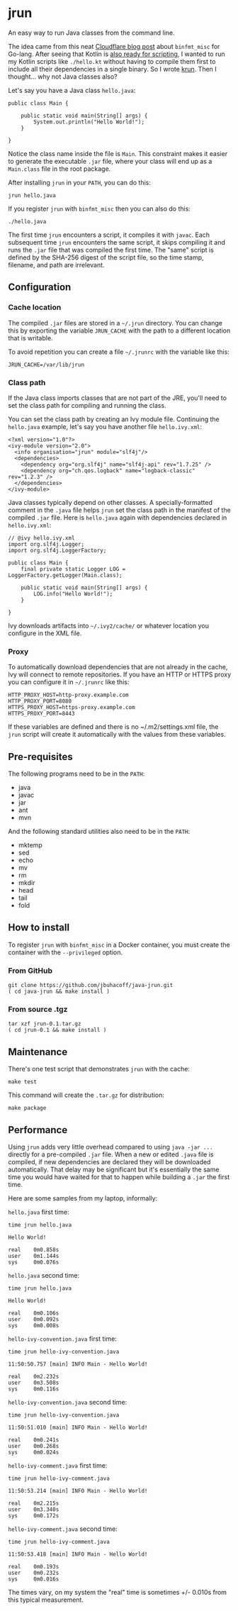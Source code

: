 # jrun

An easy way to run Java classes from the command line.

The idea came from this neat
[Cloudflare blog post](https://blog.cloudflare.com/using-go-as-a-scripting-language-in-linux/)
about `binfmt_misc` for Go-lang. After seeing that Kotlin is
[also ready for scripting](https://github.com/holgerbrandl/kscript),
I wanted to run my Kotlin scripts like `./hello.kt` without having to 
compile them first to include all their dependencies in a single
binary. So I wrote [krun](https://github.com/jbuhacoff/kotlin-krun).
Then I thought... why not Java classes also?

Let's say you have a Java class `hello.java`:

    public class Main {

        public static void main(String[] args) {
            System.out.println("Hello World!");
        }

    }

Notice the class name inside the file is `Main`. This constraint makes it easier
to generate the executable `.jar` file, where your class will end up as a `Main.class`
file in the root package.

After installing `jrun` in your `PATH`, you can do this:

    jrun hello.java

If you register `jrun` with `binfmt_misc` then you can also do this:

    ./hello.java

The first time `jrun` encounters a script, it compiles it with `javac`.
Each subsequent time `jrun` encounters the same script, it skips compiling
it and runs the `.jar` file that was compiled the first time. The "same"
script is defined by the SHA-256 digest of the script file, so the time stamp,
filename, and path are irrelevant.

## Configuration

### Cache location

The compiled `.jar` files are stored in a `~/.jrun` directory. You can change
this by exporting the variable `JRUN_CACHE` with the path to a different location
that is writable. 

To avoid repetition you can create a file `~/.jrunrc` with the variable like this:

    JRUN_CACHE=/var/lib/jrun

### Class path

If the Java class imports classes that are not part of the JRE, you'll need
to set the class path for compiling and running the class. 

You can set the class path by creating an Ivy module file. Continuing the
`hello.java` example, let's say you have another file `hello.ivy.xml`:

    <?xml version="1.0"?>
    <ivy-module version="2.0">
      <info organisation="jrun" module="slf4j"/>
      <dependencies>
        <dependency org="org.slf4j" name="slf4j-api" rev="1.7.25" />
        <dependency org="ch.qos.logback" name="logback-classic" rev="1.2.3" />
      </dependencies>
    </ivy-module>

Java classes typically depend on other classes. A specially-formatted comment
in the `.java` file helps `jrun` set the class path in the manifest of the
compiled `.jar` file. Here is `hello.java` again with dependencies declared
in `hello.ivy.xml`:

    // @ivy hello.ivy.xml
    import org.slf4j.Logger;
    import org.slf4j.LoggerFactory;

    public class Main {
        final private static Logger LOG = LoggerFactory.getLogger(Main.class);

        public static void main(String[] args) {
            LOG.info("Hello World!");
        }

    }

Ivy downloads artifacts into `~/.ivy2/cache/` or whatever location you configure
in the XML file. 

### Proxy

To automatically download dependencies that are not already in the cache,
Ivy will connect to remote repositories. If you have an HTTP or HTTPS proxy
you can configure it in `~/.jrunrc` like this:

    HTTP_PROXY_HOST=http-proxy.example.com
    HTTP_PROXY_PORT=8080
    HTTPS_PROXY_HOST=https-proxy.example.com
    HTTPS_PROXY_PORT=8443

If these variables are defined and there is no ~/.m2/settings.xml file, the
`jrun` script will create it automatically with the values from these variables.

## Pre-requisites

The following programs need to be in the `PATH`:

* java
* javac
* jar
* ant
* mvn

And the following standard utilities also need to be in the `PATH`:

* mktemp
* sed
* echo
* mv
* rm
* mkdir
* head
* tail
* fold

## How to install

To register `jrun` with `binfmt_misc` in a Docker container,
you must create the container with the `--privileged` option.

### From GitHub

    git clone https://github.com/jbuhacoff/java-jrun.git
    ( cd java-jrun && make install )

### From source .tgz

    tar xzf jrun-0.1.tar.gz
    ( cd jrun-0.1 && make install )

## Maintenance

There's one test script that demonstrates `jrun` with the cache:

    make test

This command will create the `.tar.gz` for distribution:

    make package

## Performance

Using `jrun` adds very little overhead compared to using `java -jar ...` directly for a
pre-compiled `.jar` file.  When a new or edited `.java` file is compiled, if new
dependencies are declared they will be downloaded automatically. That delay may be 
significant but it's essentially the same time you would have waited for that to
happen while building a `.jar` the first time.

Here are some samples from my laptop, informally:

`hello.java` first time:

    time jrun hello.java

    Hello World!

    real    0m0.858s
    user    0m1.144s
    sys     0m0.076s

`hello.java` second time:

    time jrun hello.java

    Hello World!

    real    0m0.106s
    user    0m0.092s
    sys     0m0.008s

`hello-ivy-convention.java` first time:

    time jrun hello-ivy-convention.java

    11:50:50.757 [main] INFO Main - Hello World!

    real    0m2.232s
    user    0m3.508s
    sys     0m0.116s
    
`hello-ivy-convention.java` second time:

    time jrun hello-ivy-convention.java

    11:50:51.010 [main] INFO Main - Hello World!

    real    0m0.241s
    user    0m0.268s
    sys     0m0.024s

`hello-ivy-comment.java` first time:

    time jrun hello-ivy-comment.java

    11:50:53.214 [main] INFO Main - Hello World!

    real    0m2.215s
    user    0m3.340s
    sys     0m0.172s

`hello-ivy-comment.java` second time:

    time jrun hello-ivy-comment.java

    11:50:53.418 [main] INFO Main - Hello World!

    real    0m0.193s
    user    0m0.232s
    sys     0m0.016s

The times vary, on my system the "real" time is sometimes +/- 0.010s from this
typical measurement.

